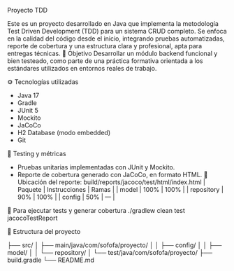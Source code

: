 Proyecto TDD 

Este es un proyecto desarrollado en Java que implementa la metodología Test Driven Development (TDD) para un sistema CRUD completo. Se enfoca en la calidad del código desde el inicio, integrando pruebas automatizadas, reporte de cobertura y una estructura clara y profesional, apta para entregas técnicas.
🎯 Objetivo
Desarrollar un módulo backend funcional y bien testeado, como parte de una práctica formativa orientada a los estándares utilizados en entornos reales de trabajo.

⚙️ Tecnologías utilizadas

- Java 17
- Gradle
- JUnit 5
- Mockito
- JaCoCo
- H2 Database (modo embedded)
- Git

🧪 Testing y métricas

- Pruebas unitarias implementadas con JUnit y Mockito.
- Reporte de cobertura generado con JaCoCo, en formato HTML.
📁 Ubicación del reporte: build/reports/jacoco/test/html/index.html
| Paquete | Instrucciones | Ramas | 
| model | 100% | 100% | 
| repository | 90% | 100% | 
| config | 50% | — | 


🧾 Para ejecutar tests y generar cobertura
./gradlew clean test jacocoTestReport

📁 Estructura del proyecto

├── src/
│   ├── main/java/com/sofofa/proyecto/
│   │   ├── config/
│   │   ├── model/
│   │   └── repository/
│   └── test/java/com/sofofa/proyecto/
├── build.gradle
└── README.md 


